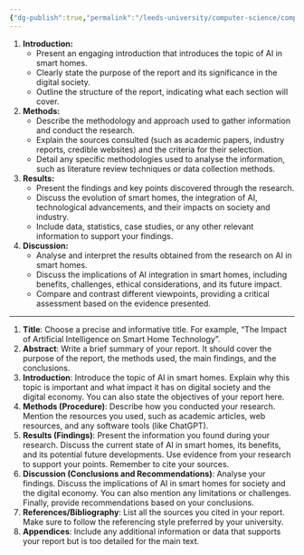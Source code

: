 ```yaml
---
{"dg-publish":true,"permalink":"/leeds-university/computer-science/compulsory-modules/professional-computing/cw-2-technical-report/report-structure/"}
---
```


1. **Introduction:**
    - Present an engaging introduction that introduces the topic of AI in smart homes.
    - Clearly state the purpose of the report and its significance in the digital society.
    - Outline the structure of the report, indicating what each section will cover.
2. **Methods:**
    - Describe the methodology and approach used to gather information and conduct the research.
    - Explain the sources consulted (such as academic papers, industry reports, credible websites) and the criteria for their selection.
    - Detail any specific methodologies used to analyse the information, such as literature review techniques or data collection methods.
3. **Results:**
    - Present the findings and key points discovered through the research.
    - Discuss the evolution of smart homes, the integration of AI, technological advancements, and their impacts on society and industry.
    - Include data, statistics, case studies, or any other relevant information to support your findings.
4. **Discussion:**
    - Analyse and interpret the results obtained from the research on AI in smart homes.
    - Discuss the implications of AI integration in smart homes, including benefits, challenges, ethical considerations, and its future impact.
    - Compare and contrast different viewpoints, providing a critical assessment based on the evidence presented.

---

1. **Title**: Choose a precise and informative title. For example, “The Impact of Artificial Intelligence on Smart Home Technology”.
2. **Abstract**: Write a brief summary of your report. It should cover the purpose of the report, the methods used, the main findings, and the conclusions.
3. **Introduction**: Introduce the topic of AI in smart homes. Explain why this topic is important and what impact it has on digital society and the digital economy. You can also state the objectives of your report here.
4. **Methods (Procedure)**: Describe how you conducted your research. Mention the resources you used, such as academic articles, web resources, and any software tools (like ChatGPT).
5. **Results (Findings)**: Present the information you found during your research. Discuss the current state of AI in smart homes, its benefits, and its potential future developments. Use evidence from your research to support your points. Remember to cite your sources.
6. **Discussion (Conclusions and Recommendations)**: Analyse your findings. Discuss the implications of AI in smart homes for society and the digital economy. You can also mention any limitations or challenges. Finally, provide recommendations based on your conclusions.
7. **References/Bibliography**: List all the sources you cited in your report. Make sure to follow the referencing style preferred by your university.
8. **Appendices**: Include any additional information or data that supports your report but is too detailed for the main text.
